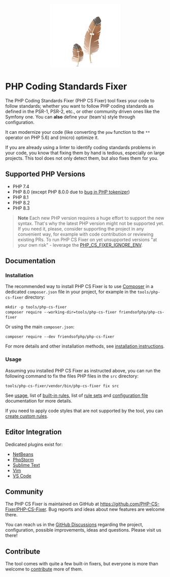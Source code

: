 <p align="center">
    <a href="https://cs.symfony.com">
        <img src="./logo.png" title="PHP CS Fixer" alt="PHP CS Fixer logo">
    </a>
</p>

# PHP Coding Standards Fixer

The PHP Coding Standards Fixer (PHP CS Fixer) tool fixes your code to follow standards;
whether you want to follow PHP coding standards as defined in the PSR-1, PSR-2, etc.,
or other community driven ones like the Symfony one.
You can **also** define your (team's) style through configuration.

It can modernize your code (like converting the `pow` function to the `**` operator on PHP 5.6)
and (micro) optimize it.

If you are already using a linter to identify coding standards problems in your
code, you know that fixing them by hand is tedious, especially on large
projects. This tool does not only detect them, but also fixes them for you.

## Supported PHP Versions

- PHP 7.4
- PHP 8.0 (except PHP 8.0.0 due to [bug in PHP tokenizer](https://bugs.php.net/bug.php?id=80462))
- PHP 8.1
- PHP 8.2
- PHP 8.3

> **Note**
> Each new PHP version requires a huge effort to support the new syntax.
> That's why the latest PHP version might not be supported yet. If you need it,
> please, consider supporting the project in any convenient way, for example
> with code contribution or reviewing existing PRs. To run PHP CS Fixer on yet
> unsupported versions "at your own risk" - leverage the
> [PHP_CS_FIXER_IGNORE_ENV](./doc/usage.rst#environment-options).

## Documentation

### Installation

The recommended way to install PHP CS Fixer is to use [Composer](https://getcomposer.org/download/)
in a dedicated `composer.json` file in your project, for example in the
`tools/php-cs-fixer` directory:

```console
mkdir -p tools/php-cs-fixer
composer require --working-dir=tools/php-cs-fixer friendsofphp/php-cs-fixer
```

Or using the main `composer.json`:

```console
composer require --dev friendsofphp/php-cs-fixer
```

For more details and other installation methods, see
[installation instructions](./doc/installation.rst).

### Usage

Assuming you installed PHP CS Fixer as instructed above, you can run the
following command to fix the files PHP files in the `src` directory:

```console
tools/php-cs-fixer/vendor/bin/php-cs-fixer fix src
```

See [usage](./doc/usage.rst), list of [built-in rules](./doc/rules/index.rst), list of [rule sets](./doc/ruleSets/index.rst)
and [configuration file](./doc/config.rst) documentation for more details.

If you need to apply code styles that are not supported by the tool, you can
[create custom rules](./doc/custom_rules.rst).

## Editor Integration

Dedicated plugins exist for:

- [NetBeans](https://plugins.netbeans.apache.org/catalogue/?id=36)
- [PhpStorm](https://www.jetbrains.com/help/phpstorm/using-php-cs-fixer.html)
- [Sublime Text](https://github.com/benmatselby/sublime-phpcs)
- [Vim](https://github.com/stephpy/vim-php-cs-fixer)
- [VS Code](https://github.com/junstyle/vscode-php-cs-fixer)

## Community

The PHP CS Fixer is maintained on GitHub at https://github.com/PHP-CS-Fixer/PHP-CS-Fixer.
Bug reports and ideas about new features are welcome there.

You can reach us in the [GitHub Discussions](https://github.com/PHP-CS-Fixer/PHP-CS-Fixer/discussions/) regarding the
project, configuration, possible improvements, ideas and questions. Please visit us there!

## Contribute

The tool comes with quite a few built-in fixers, but everyone is more than
welcome to [contribute](CONTRIBUTING.md) more of them.
